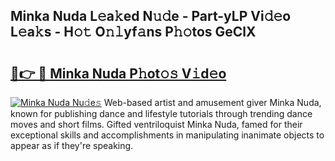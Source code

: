 ## Minka Nuda L𝚎a𝚔ed N𝚞𝚍e - Part-yLP Vi𝚍𝚎o L𝚎a𝚔s - H𝚘𝚝 O𝚗𝚕yf𝚊ns P𝚑𝚘tos GeClX

# <h2><a href="http://kf03m2.oniu.top/?m=Minka+Nuda">🔗👉 🔴 Minka Nuda P𝚑ot𝚘𝚜 V𝚒d𝚎o</a></h2>

[![Minka Nuda Nu𝚍e𝚜](https://i.imgur.com/0qMVB7G.gif)](http://kf03m2.oniu.top/?m=Minka+Nuda)
Web-based artist and amusement giver Minka Nuda, known for publishing dance and lifestyle tutorials through trending dance moves and short films. Gifted ventriloquist Minka Nuda, famed for their exceptional skills and accomplishments in manipulating inanimate objects to appear as if they're speaking.  
